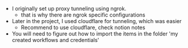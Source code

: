 * I originally set up proxy tunneling using ngrok.
  * that is why there are ngrok specific configurations
* Later in the project, I used cloudflare for tunneling, which was easier
  * Recommend to use cloudflare, check notion notes
* You will need to figure out how to import the items in the folder 'my created workflows and credentials'